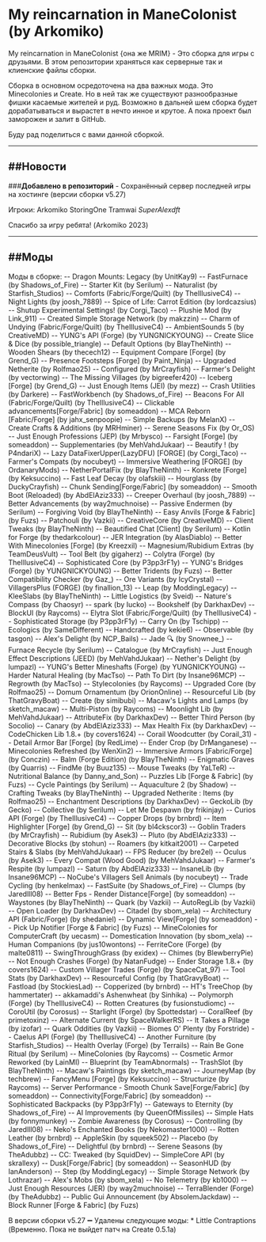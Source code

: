 # My reincarnation in ManeColonist (by Arkomiko)

My reincarnation in ManeColonist {она же MRIM} - Это сборка для игры с друзьями. В этом репозитории храняться как серверные так и клиенские файлы сборки.

Сборка в основном осредоточена на два важных мода. Это Minecolonies и Create. Но в ней так же существуют разнообразные фишки касаемые жителей и руд. Возможно в дальней шем сборка будет дорабатываться и вырастет в нечто инное и крутое. А пока проект был заморожен и залит в GitHub.

Буду рад поделиться с вами данной сборкой.

---------------------
##Новости
---------------------

###**Добавлено в репозиторий** - Сохранённый сервер последней игры на хостинге (версии сборки v5.27)

Игроки:
Arkomiko
StoringOne
Tramwai
_SuperAlexdft_

Спасибо за игру ребята! (Arkomiko 2023)

---------------------
##Моды
---------------------
Моды в сборке:
-- Dragon Mounts: Legacy (by UnitKay9)
-- FastFurnace (by Shadows_of_Fire)
-- Starter Kit (by Serilum)
-- Naturalist (by Starfish_Studios)
-- Comforts (Fabric/Forge/Quilt) (by TheIllusiveC4)
-- Night Lights (by joosh_7889)
-- Spice of Life: Carrot Edition (by lordcazsius)
-- Shutup Experimental Settings! (by Corgi_Taco)
-- Plushie Mod (by Link_911)
-- Created Simple Storage Network (by makzzin)
-- Charm of Undying (Fabric/Forge/Quilt) (by TheIllusiveC4)
-- AmbientSounds 5 (by CreativeMD)
-- YUNG's API (Forge) (by YUNGNICKYOUNG)
-- Create Slice & Dice (by possible_triangle)
-- Default Options (by BlayTheNinth)
-- Wooden Shears (by thecech12)
-- Equipment Compare [Forge] (by Grend_G)
-- Presence Footsteps [Forge] (by Paint_Ninja)
-- Upgraded Netherite (by Rolfmao25)
-- Configured (by MrCrayfish)
-- Farmer's Delight (by vectorwing)
-- The Missing Villages (by bigreefer420)
-- Iceberg [Forge] (by Grend_G)
-- Just Enough Items (JEI) (by mezz)
-- Crash Utilities (by Darkere)
-- FastWorkbench (by Shadows_of_Fire)
-- Beacons For All (Fabric/Forge/Quilt) (by TheIllusiveC4)
-- Clickable advancements[Forge/Fabric] (by someaddon)
-- MCA Reborn [Fabric/Forge] (by jahx_senpoopie)
-- Simple Backups (by MelanX)
-- Create Crafts & Additions (by MRHminer)
-- Serene Seasons Fix (by Or_OS)
-- Just Enough Professions (JEP) (by Mrbysco)
-- Farsight [Forge] (by someaddon)
-- Supplementaries (by MehVahdJukaar)
-- Beautify ! (by P4ndariX)
-- Lazy DataFixerUpper(LazyDFU) [FORGE] (by Corgi_Taco)
-- Farmer's Compats (by nocubeyt)
-- Immersive Weathering [FORGE] (by OrdanaryMods)
-- NetherPortalFix (by BlayTheNinth)
-- Konkrete [Forge] (by Keksuccino)
-- Fast Leaf Decay (by olafskiii)
-- Hourglass (by DuckyCrayfish)
-- Chunk Sending[Forge/Fabric] (by someaddon)
-- Smooth Boot (Reloaded) (by AbdElAziz333)
-- Creeper Overhaul (by joosh_7889)
-- Better Advancements (by way2muchnoise)
-- Passive Endermen (by Serilum)
-- Forgiving Void (by BlayTheNinth)
-- Easy Anvils [Forge & Fabric] (by Fuzs)
-- Patchouli (by Vazkii)
-- CreativeCore (by CreativeMD)
-- Client Tweaks (by BlayTheNinth)
-- Beautified Chat [Client] (by Serilum)
-- Kotlin for Forge (by thedarkcolour)
-- JER Integration (by AlasDiablo)
-- Better With Minecolonies [Forge] (by Kreezxil)
-- Magnesium/Rubidium Extras (by TeamDeusVult)
-- Tool Belt (by gigaherz)
-- Colytra (Forge) (by TheIllusiveC4)
-- Sophisticated Core (by P3pp3rF1y)
-- YUNG's Bridges (Forge) (by YUNGNICKYOUNG)
-- Better Tridents (by Fuzs)
-- Better Compatibility Checker (by Gaz_)
-- Ore Variants (by IcyCrystaI)
-- VillagersPlus (FORGE) (by finallion_13)
-- Leap (by ModdingLegacy)
-- KleeSlabs (by BlayTheNinth)
-- Little Logistics (by Sveid)
-- Nature's Compass (by Chaosyr)
-- spark (by Iucko)
-- Bookshelf (by DarkhaxDev)
-- BlockUI (by Raycoms)
-- Elytra Slot (Fabric/Forge/Quilt) (by TheIllusiveC4)
-- Sophisticated Storage (by P3pp3rF1y)
-- Carry On (by Tschipp)
-- Ecologics (by SameDifferent)
-- Handcrafted (by kekie6)
-- Observable (by tasgon)
-- Alex's Delight (by NCP_Bails)
-- Jade 🔍 (by Snownee_)
-- Furnace Recycle (by Serilum)
-- Catalogue (by MrCrayfish)
-- Just Enough Effect Descriptions (JEED) (by MehVahdJukaar)
-- Nether's Delight (by lumpazl)
-- YUNG's Better Mineshafts (Forge) (by YUNGNICKYOUNG)
-- Harder Natural Healing (by MacTso)
-- Path To Dirt (by Insane96MCP)
-- Regrowth (by MacTso)
-- Stylecolonies (by Raycoms)
-- Upgraded Core (by Rolfmao25)
-- Domum Ornamentum (by OrionOnline)
-- Resourceful Lib (by ThatGravyBoat)
-- Create (by simibubi)
-- Macaw's Lights and Lamps (by sketch_macaw)
-- Multi-Piston (by Raycoms)
-- Moonlight Lib (by MehVahdJukaar)
-- AttributeFix (by DarkhaxDev)
-- Better Third Person (by Socolio)
-- Canary (by AbdElAziz333)
-- Max Health Fix (by DarkhaxDev)
-- CodeChicken Lib 1.8.+ (by covers1624)
-- Corail Woodcutter (by Corail_31)
-- Detail Armor Bar [Forge] (by RedLime)
-- Ender Crop (by DrManganese)
-- Minecolonies Refreshed (by WenXin2)
-- Immersive Armors [Fabric/Forge] (by Conczin)
-- Balm (Forge Edition) (by BlayTheNinth)
-- Enigmatic Graves (by Quarris)
-- FindMe (by Buuz135)
-- Mouse Tweaks (by YaLTeR)
-- Nutritional Balance (by Danny_and_Son)
-- Puzzles Lib [Forge & Fabric] (by Fuzs)
-- Cycle Paintings (by Serilum)
-- Aquaculture 2 (by Shadow)
-- Crafting Tweaks (by BlayTheNinth)
-- Upgraded Netherite : Items (by Rolfmao25)
-- Enchantment Descriptions (by DarkhaxDev)
-- GeckoLib (by Gecko)
-- Collective (by Serilum)
-- Let Me Despawn (by frikinjay)
-- Curios API (Forge) (by TheIllusiveC4)
-- Copper Drops (by brnbrd)
-- Item Highlighter [Forge] (by Grend_G)
-- Sit (by bl4ckscor3)
-- Goblin Traders (by MrCrayfish)
-- Rubidium (by Asek3)
-- Pluto (by AbdElAziz333)
-- Decorative Blocks (by stohun)
-- Roamers (by kitkait2001)
-- Carpeted Stairs & Slabs (by MehVahdJukaar)
-- FPS Reducer (by bre2el)
-- Oculus (by Asek3)
-- Every Compat (Wood Good) (by MehVahdJukaar)
-- Farmer's Respite (by lumpazl)
-- Saturn (by AbdElAziz333)
-- InsaneLib (by Insane96MCP)
-- NoCube's Villagers Sell Animals (by nocubeyt)
-- Trade Cycling (by henkelmax)
-- FastSuite (by Shadows_of_Fire)
-- Clumps (by Jaredlll08)
-- Better Fps - Render Distance[Forge] (by someaddon)
-- Waystones (by BlayTheNinth)
-- Quark (by Vazkii)
-- AutoRegLib (by Vazkii)
-- Open Loader (by DarkhaxDev)
-- Citadel (by sbom_xela)
-- Architectury API (Fabric/Forge) (by shedaniel)
-- Dynamic View[Forge] (by someaddon)
-- Pick Up Notifier [Forge & Fabric] (by Fuzs)
-- MineColonies for ComputerCraft (by uecasm)
-- Domestication Innovation (by sbom_xela)
-- Human Companions (by jus10wontons)
-- FerriteCore (Forge) (by malte0811)
-- SwingThroughGrass (by exidex)
-- Chimes (by BlewberryPie)
-- Not Enough Crashes (Forge) (by NatanFudge)
-- Ender Storage 1.8.+ (by covers1624)
-- Custom Villager Trades (Forge) (by SpaceCat_97)
-- Tool Stats (by DarkhaxDev)
-- Resourceful Config (by ThatGravyBoat)
-- Fastload (by StockiesLad)
-- Copperized (by brnbrd)
-- HT's TreeChop (by hammertater)
-- akkamaddi's Ashenwheat (by Sinhika)
-- Polymorph (Forge) (by TheIllusiveC4)
-- Rotten Creatures (by fusionstudiomc)
-- CoroUtil (by Corosus)
-- Starlight (Forge) (by Spottedstar)
-- CoralReef (by primetoxinz)
-- Alternate Current (by SpaceWalkerRS)
-- It Takes a Pillage (by izofar)
-- Quark Oddities (by Vazkii)
-- Biomes O' Plenty (by Forstride)
-- Caelus API (Forge) (by TheIllusiveC4)
-- Another Furniture (by Starfish_Studios)
-- Health Overlay (Forge) (by Terrails)
-- Rain Be Gone Ritual (by Serilum)
-- MineColonies (by Raycoms)
-- Cosmetic Armor Reworked (by LainMI)
-- Blueprint (by TeamAbnormals)
-- TrashSlot (by BlayTheNinth)
-- Macaw's Paintings (by sketch_macaw)
-- JourneyMap (by techbrew)
-- FancyMenu [Forge] (by Keksuccino)
-- Structurize (by Raycoms)
-- Server Performance - Smooth Chunk Save[Forge/Fabric] (by someaddon)
-- Connectivity[Forge/Fabric] (by someaddon)
-- Sophisticated Backpacks (by P3pp3rF1y)
-- Gateways to Eternity (by Shadows_of_Fire)
-- AI Improvements (by QueenOfMissiles)
-- Simple Hats (by fonnymunkey)
-- Zombie Awareness (by Corosus)
-- Controlling (by Jaredlll08)
-- Neko's Enchanted Books (by Nekomaster1000)
-- Rotten Leather (by brnbrd)
-- AppleSkin (by squeek502)
-- Placebo (by Shadows_of_Fire)
-- Delightful (by brnbrd)
-- Serene Seasons (by TheAdubbz)
-- CC: Tweaked (by SquidDev)
-- SimpleCore API (by skrallexy)
-- Dusk[Forge/Fabric] (by someaddon)
-- SeasonHUD (by IanAnderson)
-- Step (by ModdingLegacy)
-- Simple Storage Network (by Lothrazar)
-- Alex's Mobs (by sbom_xela)
-- No Telemetry (by kb1000)
-- Just Enough Resources (JER) (by way2muchnoise)
-- TerraBlender (Forge) (by TheAdubbz)
-- Public Gui Announcement (by AbsolemJackdaw)
-- Block Runner [Forge & Fabric] (by Fuzs)

В версии сборки v5.27 
➖ Удалены следующие моды:
    * Little Contraptions (Временно. Пока не выйдет патч на Create 0.5.1a)
